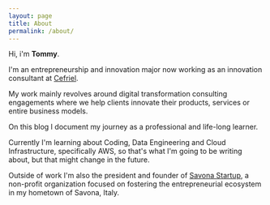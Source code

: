 ```yaml
---
layout: page
title: About
permalink: /about/
---
```


Hi, i'm **Tommy**. 

I'm an entrepreneurship and innovation major now working as an innovation consultant at [Cefriel](https://www.cefriel.com).

My work mainly revolves around digital transformation consulting engagements where we help clients innovate their products, services or entire business models.

On this blog I document my journey as a professional and life-long learner.

Currently I'm learning about Coding, Data Engineering and Cloud Infrastructure, specifically AWS, so that's what I'm going to be writing about, but that might change in the future. 

Outside of work I'm also the president and founder of [Savona Startup](https://www.savonastartup.it), a non-profit organization focused on fostering the entrepreneurial ecosystem in my hometown of Savona, Italy.
